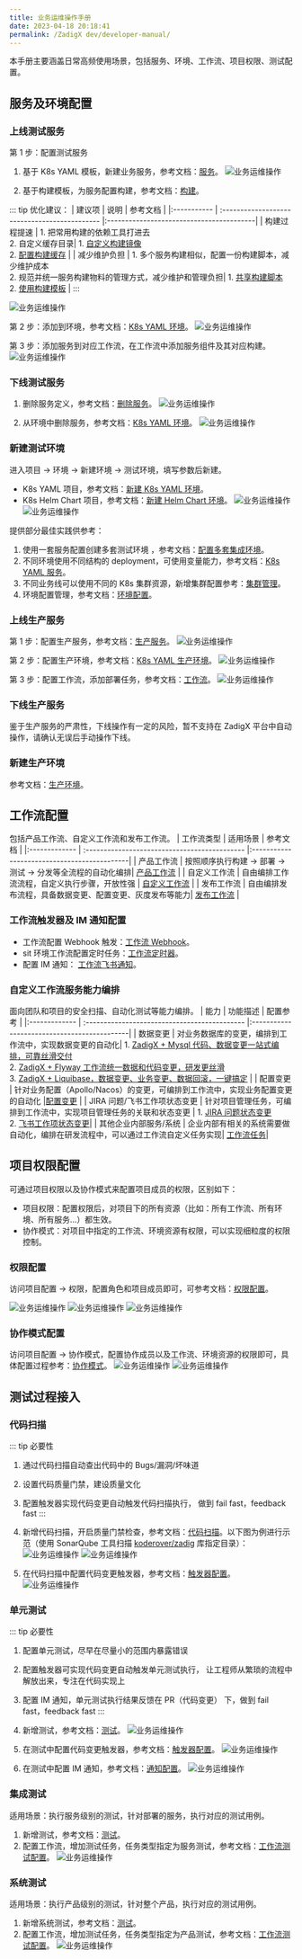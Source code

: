 ```yaml
---
title: 业务运维操作手册
date: 2023-04-18 20:18:41
permalink: /ZadigX dev/developer-manual/
---
```


本手册主要涵盖日常高频使用场景，包括服务、环境、工作流、项目权限、测试配置。

## 服务及环境配置

### 上线测试服务

第 1 步：配置测试服务
1. 基于 K8s  YAML 模板，新建业务服务，参考文档：[服务](/ZadigX%20dev/project/service/k8s/#使用模板新建服务)。
![业务运维操作](./_images/daily_admin_1.png)

2. 基于构建模板，为服务配置构建，参考文档：[构建](/ZadigX%20dev/project/build/#zadig-构建模板)。

::: tip 优化建议：
|    建议项   |                说明                           |                    参考文档              |
|:----------- | :-------------------------------------------- |:-----------------------------------------|
| 构建过程提速 | 1. 把常用构建的依赖工具打进去<br> 2. 自定义缓存目录| 1. [自定义构建镜像](/ZadigX%20dev/settings/custom-image/)<br> 2. [配置构建缓存](/ZadigX%20dev/project/build/#高级配置) |
| 减少维护负担 | 1. 多个服务构建相似，配置一份构建脚本，减少维护成本<br> 2. 规范并统一服务构建物料的管理方式，减少维护和管理负担| 1. [共享构建脚本](/ZadigX%20dev/project/build/#ZadigX-共享构建)<br> 2. [使用构建模板](/ZadigX%20dev/project/build/#zadig-构建模板) |
:::

![业务运维操作](./_images/daily_admin_2.png)

第 2 步：添加到环境，参考文档：[K8s YAML 环境](/ZadigX%20dev/project/env/k8s/#基本操作)。
![业务运维操作](./_images/daily_admin_3.png)

第 3 步：添加服务到对应工作流，在工作流中添加服务组件及其对应构建。
![业务运维操作](./_images/daily_admin_4.png)

### 下线测试服务

1. 删除服务定义，参考文档：[删除服务](/ZadigX%20dev/project/service/k8s/#删除服务)。
![业务运维操作](./_images/daily_admin_5.png)

2. 从环境中删除服务，参考文档：[K8s YAML 环境](/ZadigX%20dev/project/env/k8s/#删除服务)。
![业务运维操作](./_images/daily_admin_6.png)

### 新建测试环境

进入项目 -> 环境 -> 新建环境 -> 测试环境，填写参数后新建。
- K8s YAML 项目，参考文档：[新建 K8s YAML 环境](/ZadigX%20dev/project/env/k8s/#创建环境)。
- K8s Helm Chart 项目，参考文档：[新建 Helm Chart 环境](/ZadigX%20dev/project/env/helm/chart/#创建环境)。
![业务运维操作](./_images/daily_admin_7.png)
![业务运维操作](./_images/daily_admin_8.png)

提供部分最佳实践供参考：
1. 使用一套服务配置创建多套测试环境 ，参考文档：[配置多套集成环境](/ZadigX%20dev/env/multi-env/)。
2. 不同环境使用不同结构的 deployment，可使用变量能力，参考文档：[K8s YAML 服务](/ZadigX%20dev/project/service/k8s/#变量配置)。
3. 不同业务线可以使用不同的 K8s 集群资源，新增集群配置参考：[集群管理](/ZadigX%20dev/pages/cluster_manage/)。
4. 环境配置管理，参考文档：[环境配置](/ZadigX%20dev/project/env/k8s/#环境配置)。

### 上线生产服务

第 1 步：配置生产服务，参考文档：[生产服务](/ZadigX%20dev/project/service/k8s/prod/#新建)。
![业务运维操作](./_images/daily_admin_9.png)

第 2 步：配置生产环境，参考文档：[K8s YAML 生产环境](/ZadigX%20dev/project/env/release/)。
![业务运维操作](./_images/daily_admin_10.png)

第 3 步：配置工作流，添加部署任务，参考文档：[工作流](/ZadigX%20dev/project/workflow-jobs/#部署任务)。
![业务运维操作](./_images/daily_admin_11.png)

### 下线生产服务

鉴于生产服务的严肃性，下线操作有一定的风险，暂不支持在 ZadigX 平台中自动操作，请确认无误后手动操作下线。

### 新建生产环境

参考文档：[生产环境](/ZadigX%20dev/project/env/release/#创建环境)。

## 工作流配置

包括产品工作流、自定义工作流和发布工作流。
|    工作流类型   |                适用场景                        |                    参考文档                  |
|:------------- | :-------------------------------------------- |:--------------------------------------------|
| 产品工作流      | 按照顺序执行构建 -> 部署 -> 测试 -> 分发等全流程的自动化编排| [产品工作流](/ZadigX%20dev/project/workflow/)          |
| 自定义工作流    | 自由编排工作流流程，自定义执行步骤，开放性强          | [自定义工作流](/ZadigX%20dev/project/common-workflow/) |
| 发布工作流      | 自由编排发布流程，具备数据变更、配置变更、灰度发布等能力| [发布工作流](/ZadigX%20dev/project/release-workflow/) |

### 工作流触发器及 IM 通知配置

- 工作流配置 Webhook 触发：[工作流 Webhook](/ZadigX%20dev/project/workflow/#git-webhook)。
- sit 环境工作流配置定时任务：[工作流定时器](/ZadigX%20dev/project/workflow/#定时器)。
- 配置 IM 通知： [工作流飞书通知](/ZadigX%20dev/project/workflow/#飞书)。

### 自定义工作流服务能力编排

面向团队和项目的安全扫描、自动化测试等能力编排。
|    能力   |                功能描述                        |                    配置参考                 |
|:------------- | :-------------------------------------------- |:--------------------------------------------|
| 数据变更      | 对业务数据库的变更，编排到工作流中，实现数据变更的自动化| 1. [ZadigX + Mysql 代码、数据变更一站式编排，可靠丝滑交付](https://mp.weixin.qq.com/s/vKVPR6sn4lAifiOPZgvzNA)<br>2. [ZadigX + Flyway 工作流统一数据和代码变更，研发更丝滑](https://mp.weixin.qq.com/s/KFyKkYTQp58BpNn9HGA7AQ)<br>3. [ZadigX + Liquibase，数据变更、业务变更、数据回滚，一键搞定](https://mp.weixin.qq.com/s/ZnAJ_h_GXAABxzaD4kfTqg)         |
| 配置变更    | 针对业务配置（Apollo/Nacos）的变更，可编排到工作流中，实现业务配置变更的自动化      |[配置变更](/ZadigX%20dev/project/workflow-jobs/#apollo-配置变更) |
| JIRA 问题/飞书工作项状态变更      | 针对项目管理任务，可编排到工作流中，实现项目管理任务的关联和状态变更 | 1. [JIRA 问题状态变更](/ZadigX%20dev/project/workflow-jobs/#jira-问题状态变更)<br>2. [飞书工作项状态变更](/ZadigX%20dev/project/workflow-jobs/#飞书工作项状态变更)|
| 其他企业内部服务/系统      | 企业内部有相关的系统需要做自动化，编排在研发流程中，可以通过工作流自定义任务实现| [工作流任务](/ZadigX%20dev/settings/custom-task/#实现自定义任务)|

## 项目权限配置

可通过项目权限以及协作模式来配置项目成员的权限，区别如下：
- 项目权限：配置权限后，对项目下的所有资源（比如：所有工作流、所有环境、所有服务...）都生效。
- 协作模式：对项目中指定的工作流、环境资源有权限，可以实现细粒度的权限控制。

### 权限配置

访问项目配置 -> 权限，配置角色和项目成员即可，可参考文档：[权限配置](/ZadigX%20dev/project/config/#权限配置)。

![业务运维操作](./_images/daily_admin_12.png)
![业务运维操作](./_images/daily_admin_13.png)
![业务运维操作](./_images/daily_admin_14.png)

### 协作模式配置

访问项目配置 -> 协作模式，配置协作成员以及工作流、环境资源的权限即可，具体配置过程参考：[协作模式](/ZadigX%20dev/project/config/#协作模式)。
![业务运维操作](./_images/daily_admin_15.png)
![业务运维操作](./_images/daily_admin_16.png)

## 测试过程接入
### 代码扫描
::: tip 必要性
1. 通过代码扫描自动查出代码中的 Bugs/漏洞/坏味道
2. 设置代码质量门禁，建设质量文化
3. 配置触发器实现代码变更自动触发代码扫描执行， 做到 fail fast，feedback fast
:::

1. 新增代码扫描，开启质量门禁检查，参考文档：[代码扫描](/ZadigX%20dev/project/scan/#新建代码扫描)。以下图为例进行示范（使用 SonarQube 工具扫描 [koderover/zadig](https://github.com/koderover/zadig) 库指定目录）：<br>
![业务运维操作](./_images/daily_admin_17.png)
![业务运维操作](./_images/daily_admin_18.png)

2. 在代码扫描中配置代码变更触发器，参考文档：[触发器配置](/ZadigX%20dev/project/scan/#触发器与通知)。
![业务运维操作](./_images/daily_admin_19.png)

### 单元测试
::: tip 必要性
1. 配置单元测试，尽早在尽量小的范围内暴露错误
2. 配置触发器可实现代码变更自动触发单元测试执行， 让工程师从繁琐的流程中解放出来，专注在代码实现上
3. 配置 IM 通知，单元测试执行结果反馈在 PR（代码变更） 下，做到 fail fast，feedback fast
:::

1. 新增测试，参考文档：[测试](/ZadigX%20dev/project/test/)。
![业务运维操作](./_images/daily_admin_20.png)

2. 在测试中配置代码变更触发器，参考文档：[触发器配置](/ZadigX%20dev/project/test/#webhook-触发器)。
![业务运维操作](./_images/daily_admin_21.png)

3. 在测试中配置 IM 通知，参考文档：[通知配置](/ZadigX%20dev/project/test/#通知配置)。
![业务运维操作](./_images/daily_admin_22.png)

### 集成测试
适用场景：执行服务级别的测试，针对部署的服务，执行对应的测试用例。
1. 新增测试，参考文档：[测试](/ZadigX%20dev/project/test/)。
2. 配置工作流，增加测试任务，任务类型指定为服务测试，参考文档：[工作流测试配置](/ZadigX%20dev/project/workflow-jobs/#测试任务)。
![业务运维操作](./_images/daily_admin_23.png)

### 系统测试
适用场景：执行产品级别的测试，针对整个产品，执行对应的测试用例。
1. 新增系统测试，参考文档：[测试](/ZadigX%20dev/project/test/)。
2. 配置工作流，增加测试任务，任务类型指定为产品测试，参考文档：[工作流测试配置](/ZadigX%20dev/project/workflow-jobs/#测试任务)。
![业务运维操作](./_images/daily_admin_24.png)
